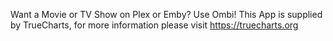 Want a Movie or TV Show on Plex or Emby? Use Ombi!
This App is supplied by TrueCharts, for more information please visit https://truecharts.org
